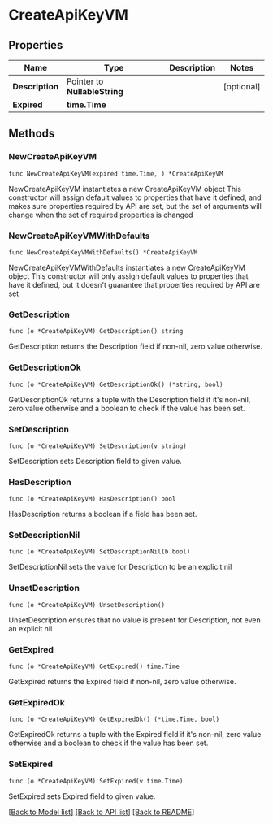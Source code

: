 # CreateApiKeyVM

## Properties

Name | Type | Description | Notes
------------ | ------------- | ------------- | -------------
**Description** | Pointer to **NullableString** |  | [optional] 
**Expired** | **time.Time** |  | 

## Methods

### NewCreateApiKeyVM

`func NewCreateApiKeyVM(expired time.Time, ) *CreateApiKeyVM`

NewCreateApiKeyVM instantiates a new CreateApiKeyVM object
This constructor will assign default values to properties that have it defined,
and makes sure properties required by API are set, but the set of arguments
will change when the set of required properties is changed

### NewCreateApiKeyVMWithDefaults

`func NewCreateApiKeyVMWithDefaults() *CreateApiKeyVM`

NewCreateApiKeyVMWithDefaults instantiates a new CreateApiKeyVM object
This constructor will only assign default values to properties that have it defined,
but it doesn't guarantee that properties required by API are set

### GetDescription

`func (o *CreateApiKeyVM) GetDescription() string`

GetDescription returns the Description field if non-nil, zero value otherwise.

### GetDescriptionOk

`func (o *CreateApiKeyVM) GetDescriptionOk() (*string, bool)`

GetDescriptionOk returns a tuple with the Description field if it's non-nil, zero value otherwise
and a boolean to check if the value has been set.

### SetDescription

`func (o *CreateApiKeyVM) SetDescription(v string)`

SetDescription sets Description field to given value.

### HasDescription

`func (o *CreateApiKeyVM) HasDescription() bool`

HasDescription returns a boolean if a field has been set.

### SetDescriptionNil

`func (o *CreateApiKeyVM) SetDescriptionNil(b bool)`

 SetDescriptionNil sets the value for Description to be an explicit nil

### UnsetDescription
`func (o *CreateApiKeyVM) UnsetDescription()`

UnsetDescription ensures that no value is present for Description, not even an explicit nil
### GetExpired

`func (o *CreateApiKeyVM) GetExpired() time.Time`

GetExpired returns the Expired field if non-nil, zero value otherwise.

### GetExpiredOk

`func (o *CreateApiKeyVM) GetExpiredOk() (*time.Time, bool)`

GetExpiredOk returns a tuple with the Expired field if it's non-nil, zero value otherwise
and a boolean to check if the value has been set.

### SetExpired

`func (o *CreateApiKeyVM) SetExpired(v time.Time)`

SetExpired sets Expired field to given value.



[[Back to Model list]](../README.md#documentation-for-models) [[Back to API list]](../README.md#documentation-for-api-endpoints) [[Back to README]](../README.md)



